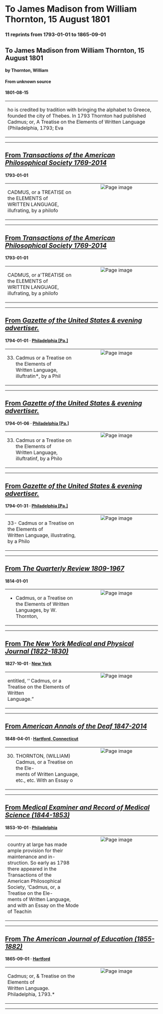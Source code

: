 
# To James Madison from William Thornton, 15 August 1801

### 11 reprints from 1793-01-01 to 1865-09-01

## To James Madison from William Thornton, 15 August 1801

#### by Thornton, William

#### From unknown source

#### 1801-08-15

<table style="width: 100%;"><tr><td style="width: 50%">

ho is credited by tradition with bringing the alphabet to Greece, founded the city of Thebes. In 1793 Thornton had published Cadmus; or, A Treatise on the Elements of Written Language (Philadelphia, 1793; Eva
</td></tr></table>

---

## [From _Transactions of the American Philosophical Society 1769-2014_](https://archive.org/details/sim_transactions-of-the-american-philosophical-society_1793_3/page/n307/mode/1up?view=theater)

#### 1793-01-01

<table style="width: 100%;"><tr><td style="width: 50%">

  
  
CADMUS, or a TREATISE on the ELEMENTS of  
WRITTEN LANGUAGE, illufrating, by a philofo
</td><td style="width: 50%; max-height: 75%; margin: auto; display: block;">
<img alt="Page image" src="https://iiif.archive.org/image/iiif/2/sim_transactions-of-the-american-philosophical-society_1793_3%2Fsim_transactions-of-the-american-philosophical-society_1793_3_jp2.zip%2Fsim_transactions-of-the-american-philosophical-society_1793_3_jp2%2Fsim_transactions-of-the-american-philosophical-society_1793_3_0307.jp2/pct:33.203125,26.93452380952381,54.069010416666664,3.5962301587301586/600,/0/default.jpg"/>
</td>
</tr></table>

---

## [From _Transactions of the American Philosophical Society 1769-2014_](https://archive.org/details/sim_transactions-of-the-american-philosophical-society_1793_3_0/page/n307/mode/1up?view=theater)

#### 1793-01-01

<table style="width: 100%;"><tr><td style="width: 50%">

  
  
CADMUS, or a&#x27;TREATISE on the ELEMENTS of  
WRITTEN LANGUAGE, illufrating, by a philofo
</td><td style="width: 50%; max-height: 75%; margin: auto; display: block;">
<img alt="Page image" src="https://iiif.archive.org/image/iiif/2/sim_transactions-of-the-american-philosophical-society_1793_3_0%2Fsim_transactions-of-the-american-philosophical-society_1793_3_0_jp2.zip%2Fsim_transactions-of-the-american-philosophical-society_1793_3_0_jp2%2Fsim_transactions-of-the-american-philosophical-society_1793_3_0_0307.jp2/pct:32.725464190981434,27.091439688715955,54.90716180371353,3.501945525291829/600,/0/default.jpg"/>
</td>
</tr></table>

---

## [From _Gazette of the United States & evening advertiser._](https://www.loc.gov/resource/sn83025878/1794-01-01/ed-1/?sp=4)

#### 1794-01-01 &middot; [Philadelphia [Pa.]](http://dbpedia.org/resource/Philadelphia)

<table style="width: 100%;"><tr><td style="width: 50%">

  
33. Cadmus or a Treatise on the Elements of  
Written Language, illuftratin*, by a Phil
</td><td style="width: 50%; max-height: 75%; margin: auto; display: block;">
<img alt="Page image" src="https://tile.loc.gov/image-services/iiif/service:ndnp:dlc:batch_dlc_iranese_ver01:data:sn83025878:print:1794010101:0004/pct:32.40924092409241,87.50506277845281,19.471947194719473,1.2353179424868368/!600,600/0/default.jpg"/>
</td>
</tr></table>

---

## [From _Gazette of the United States & evening advertiser._](https://www.loc.gov/resource/sn83025878/1794-01-06/ed-1/?sp=4)

#### 1794-01-06 &middot; [Philadelphia [Pa.]](http://dbpedia.org/resource/Philadelphia)

<table style="width: 100%;"><tr><td style="width: 50%">

  
33. Cadmus or a Treatise on the Elements of  
Written Language, illuftratinf, by a Philo
</td><td style="width: 50%; max-height: 75%; margin: auto; display: block;">
<img alt="Page image" src="https://tile.loc.gov/image-services/iiif/service:ndnp:dlc:batch_dlc_iranese_ver01:data:sn83025878:print:1794010601:0004/pct:31.758530183727036,88.78850102669405,19.258530183727036,1.211498973305955/!600,600/0/default.jpg"/>
</td>
</tr></table>

---

## [From _Gazette of the United States & evening advertiser._](https://www.loc.gov/resource/sn83025878/1794-01-31/ed-1/?sp=4)

#### 1794-01-31 &middot; [Philadelphia [Pa.]](http://dbpedia.org/resource/Philadelphia)

<table style="width: 100%;"><tr><td style="width: 50%">

  
33- Cadmus or a Treatise on the Elements of  
Written Language, illustrating, by a Philo
</td><td style="width: 50%; max-height: 75%; margin: auto; display: block;">
<img alt="Page image" src="https://tile.loc.gov/image-services/iiif/service:ndnp:dlc:batch_dlc_iranese_ver01:data:sn83025878:print:1794013101:0004/pct:33.471318746303965,88.0108991825613,19.012418687167358,1.2170753860127157/!600,600/0/default.jpg"/>
</td>
</tr></table>

---

## [From _The Quarterly Review 1809-1967_](https://archive.org/details/sim_quarterly-review-1809_1814-01_10_20/page/n228/mode/1up?view=theater)

#### 1814-01-01

<table style="width: 100%;"><tr><td style="width: 50%">

  
* Cadmus, or a Treatise on the Elements of Written Languages, by W. Thornton,  

</td><td style="width: 50%; max-height: 75%; margin: auto; display: block;">
<img alt="Page image" src="https://iiif.archive.org/image/iiif/2/sim_quarterly-review-1809_1814-01_10_20%2Fsim_quarterly-review-1809_1814-01_10_20_jp2.zip%2Fsim_quarterly-review-1809_1814-01_10_20_jp2%2Fsim_quarterly-review-1809_1814-01_10_20_0228.jp2/pct:14.64968152866242,83.16798941798942,68.78980891719745,2.248677248677249/600,/0/default.jpg"/>
</td>
</tr></table>

---

## [From _The New York Medical and Physical Journal (1822-1830)_](https://archive.org/details/sim_new-york-medical-and-physical-journal_october-december-1827_6_4/page/n109/mode/1up?view=theater)

#### 1827-10-01 &middot; [New York](http://dbpedia.org/resource/New_York_City)

<table style="width: 100%;"><tr><td style="width: 50%">

  
entitled, ‘‘ Cadmus, or a Treatise on the Elements of Written  
Language.”
</td><td style="width: 50%; max-height: 75%; margin: auto; display: block;">
<img alt="Page image" src="https://iiif.archive.org/image/iiif/2/sim_new-york-medical-and-physical-journal_october-december-1827_6_4%2Fsim_new-york-medical-and-physical-journal_october-december-1827_6_4_jp2.zip%2Fsim_new-york-medical-and-physical-journal_october-december-1827_6_4_jp2%2Fsim_new-york-medical-and-physical-journal_october-december-1827_6_4_0109.jp2/pct:16.55920281359906,19.539835164835164,68.75732708089097,3.485576923076923/600,/0/default.jpg"/>
</td>
</tr></table>

---

## [From _American Annals of the Deaf 1847-2014_](https://archive.org/details/sim_american-annals-of-the-deaf_1848-04_1_3/page/n57/mode/1up?view=theater)

#### 1848-04-01 &middot; [Hartford, Connecticut](http://dbpedia.org/resource/Hartford%2C_Connecticut)

<table style="width: 100%;"><tr><td style="width: 50%">

  
30. THORNTON, (WILLIAM) Cadmus, or a Treatise on the Ele-  
ments of Written Language, etc., etc. With an Essay o
</td><td style="width: 50%; max-height: 75%; margin: auto; display: block;">
<img alt="Page image" src="https://iiif.archive.org/image/iiif/2/sim_american-annals-of-the-deaf_1848-04_1_3%2Fsim_american-annals-of-the-deaf_1848-04_1_3_jp2.zip%2Fsim_american-annals-of-the-deaf_1848-04_1_3_jp2%2Fsim_american-annals-of-the-deaf_1848-04_1_3_0057.jp2/pct:19.324577861163228,70.58481233633984,67.77673545966229,3.433226651149258/600,/0/default.jpg"/>
</td>
</tr></table>

---

## [From _Medical Examiner and Record of Medical Science (1844-1853)_](https://archive.org/details/sim_medical-examiner_1853-10_9_106/page/n34/mode/1up?view=theater)

#### 1853-10-01 &middot; [Philadelphia](http://dbpedia.org/resource/Philadelphia)

<table style="width: 100%;"><tr><td style="width: 50%">

  
country at large has made ample provision for their maintenance and in-  
struction. So early as 1798 there appeared in the Transactions of the  
American Philosophical Society, ‘Cadmus, or, a Treatise on the Ele-  
ments of Written Language, and with an Essay on the Mode of Teachin
</td><td style="width: 50%; max-height: 75%; margin: auto; display: block;">
<img alt="Page image" src="https://iiif.archive.org/image/iiif/2/sim_medical-examiner_1853-10_9_106%2Fsim_medical-examiner_1853-10_9_106_jp2.zip%2Fsim_medical-examiner_1853-10_9_106_jp2%2Fsim_medical-examiner_1853-10_9_106_0034.jp2/pct:14.355362946912242,60.22877984084881,66.73889490790899,5.586870026525199/600,/0/default.jpg"/>
</td>
</tr></table>

---

## [From _The American Journal of Education (1855-1882)_](https://archive.org/details/sim_american-journal-of-education-1855_1865-09_15_15/page/n201/mode/1up?view=theater)

#### 1865-09-01 &middot; [Hartford](http://dbpedia.org/resource/Hartford%2C_Connecticut)

<table style="width: 100%;"><tr><td style="width: 50%">

  
Cadmus; or, &amp; Treatise on the Elements of  
Written Language. Philadelphia, 1793.*
</td><td style="width: 50%; max-height: 75%; margin: auto; display: block;">
<img alt="Page image" src="https://iiif.archive.org/image/iiif/2/sim_american-journal-of-education-1855_1865-09_15_15%2Fsim_american-journal-of-education-1855_1865-09_15_15_jp2.zip%2Fsim_american-journal-of-education-1855_1865-09_15_15_jp2%2Fsim_american-journal-of-education-1855_1865-09_15_15_0201.jp2/pct:14.656862745098039,83.5495283018868,34.80392156862745,2.358490566037736/600,/0/default.jpg"/>
</td>
</tr></table>

---

